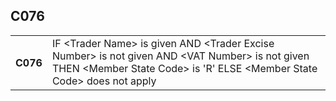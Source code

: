 ## C076
<table>
 <tr>
  <th>
   C076
  </th>
  <td>
   IF &lt;Trader Name&gt; is given AND     &lt;Trader Excise Number&gt; is not given AND    &lt;VAT Number&gt; is not given  THEN &lt;Member State Code&gt; is 'R'  ELSE &lt;Member State Code&gt; does not apply
  </td>
 </tr>
</table>
